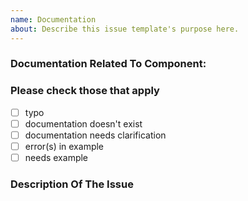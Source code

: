 ```yaml
---
name: Documentation
about: Describe this issue template's purpose here.
---
```

 
### Documentation Related To Component:
<!-- Type name of component here (e.g. "Contribute", or "Logging" ) -->

### Please check those that apply

- [ ] typo
- [ ] documentation doesn't exist
- [ ] documentation needs clarification
- [ ] error(s) in example
- [ ] needs example

### Description Of The Issue
<!-- Descrbe the issue in detail here -->
